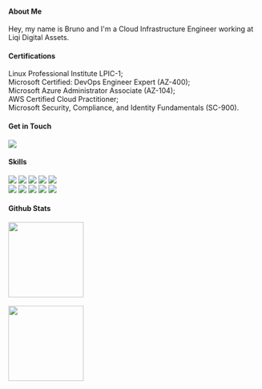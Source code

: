 <!-- ![Header](./github-header-image.png)-->

#### About Me

Hey, my name is Bruno and I'm a Cloud Infrastructure Engineer working at Liqi Digital Assets.

#### Certifications

Linux Professional Institute LPIC-1;<br>
Microsoft Certified: DevOps Engineer Expert (AZ-400);<br>
Microsoft Azure Administrator Associate (AZ-104);<br>
AWS Certified Cloud Practitioner;<br>
Microsoft Security, Compliance, and Identity Fundamentals (SC-900).

#### Get in Touch
<div> 
  <a href="https://www.linkedin.com/in/brunofeliano"><img src="https://img.shields.io/badge/-LinkedIn-%230077B5?style=for-the-badge&logo=linkedin&logoColor=white"></a> 
</div>


#### Skills
<div> 
<a href="https://github.com/bfeliano"><img src="https://img.shields.io/badge/Linux-FCC624?style=for-the-badge&logo=linux&logoColor=black" onclick="return false;"></a>
<a href="https://github.com/bfeliano"><img src="https://img.shields.io/badge/Amazon_AWS-232F3E?style=for-the-badge&logo=amazon-aws&logoColor=white" onclick="return false;"></a>
<a href="https://github.com/bfeliano"><img src="https://img.shields.io/badge/terraform-%235835CC.svg?style=for-the-badge&logo=terraform&logoColor=white" onclick="return false;"></a>
<a href="https://github.com/bfeliano"><img src="https://img.shields.io/badge/GIT-E44C30?style=for-the-badge&logo=git&logoColor=white" onclick="return false;"></a>
<a href="https://github.com/bfeliano"><img src="https://img.shields.io/badge/Azure_DevOps-0078D7?style=for-the-badge&logo=azure-devops&logoColor=white" onclick="return false;"></a><br>
<a href="https://github.com/bfeliano"><img src="https://img.shields.io/badge/Google_Cloud-4285F4?style=for-the-badge&logo=google-cloud&logoColor=white" onclick="return false;"></a>
<a href="https://github.com/bfeliano"><img src="https://img.shields.io/badge/Markdown-000000?style=for-the-badge&logo=markdown&logoColor=white" onclick="return false;"></a>
<a href="https://github.com/bfeliano"><img src="https://img.shields.io/badge/Jira-0052CC?style=for-the-badge&logo=Jira&logoColor=white" onclick="return false;"></a>
<a href="https://github.com/bfeliano"><img src="https://img.shields.io/badge/Bitbucket-0747a6?style=for-the-badge&logo=bitbucket&logoColor=white" onclick="return false;"></a>
<a href="https://github.com/bfeliano"><img src="https://img.shields.io/badge/docker-%230db7ed.svg?style=for-the-badge&logo=docker&logoColor=white" onclick="return false;"></a>


</div>

<!--Badges https://github.com/Envoy-VC/awesome-badges -->

#### Github Stats
 <div>
  <a href="https://github.com/bfeliano">
  <img height="150em" src="https://github-readme-stats.vercel.app/api?username=bfeliano&show_icons=true&theme=swift&include_all_commits=true&count_private=true"/>
  </div><br>
 <div>
  <a href="https://github.com/bfeliano">
  <img height="150em" src="https://github-readme-streak-stats.herokuapp.com/?user=bfeliano&hide_border=false&theme=swift"/>
  </div>




  
  




